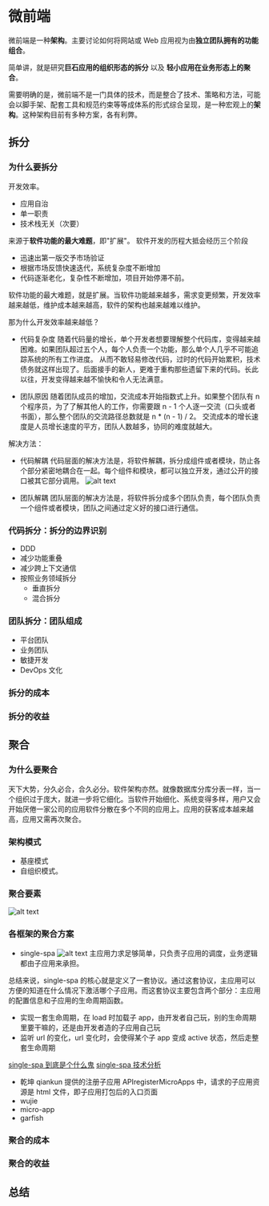 <!-- # 微前端

目标是平台聚合。

## 特点

- 应用自治
- 单一职责
- 技术栈无关

https://woai3c.github.io/introduction-to-front-end-engineering/02.html#git

- https://mp.weixin.qq.com/s/0YEcsVx0cpABnIH92iF4_A

![alt text](image.png)
![alt text](image-1.png)

![alt text](image-2.png)
![alt text](image-3.png)

## 概述

而微前端指的是一个 html 页面上，需要同时展示多个前端应用，天然就是聚合的，需要有一个主应用来管理这些子应用，负责将他们放在对应的地方。

看了 What are Micro Frontends 这篇文章，我感觉提到的微前端更像是一个端到端的技术：每个技术团队独立负责各自功能的后端和前端工作，最后组成应用；而不是现在传统的后端负责数据和逻辑、前端负责 UI 的分工。

那么，什么场景下会出现一个 HTML 页面上，会展示多个前端应用呢？微前端让我们可以根据业务本身的内在边界来分割子应用，实现解耦和独立演进。下面是一些也许可以使用微前端的应用场景

https://www.shymean.com/article/%E5%88%9D%E8%AF%86%E5%BE%AE%E5%89%8D%E7%AB%AF
https://zhuanlan.zhihu.com/p/391248835

微前端的核心在于资源加载与渲染，只要能够实现一种元素隔离的功能并且路由符合要求，子应用理论上不需要修改代码就可以嵌入另外一个页面渲染，

类 WebComponent + HTML Entry。
HTML Entry：是指设置 html 作为资源入口，通过加载远程 html，解析其 DOM 结构从而获取 js、css 等静态资源来实现微前端的渲染，这也是 qiankun 目前采用的渲染方案。

WebComponent：web 原生组件，它有两个核心组成部分：CustomElement 和 ShadowDom。CustomElement 用于创建自定义标签，ShadowDom 用于创建阴影 DOM，阴影 DOM 具有天然的样式隔离和元素隔离属性。由于 WebComponent 是原生组件，它可以在任何框架中使用，理论上是实现微前端最优的方案。但 WebComponent 有一个无法解决的问题 - ShadowDom 的兼容性非常不好，一些前端框架在 ShadowDom 环境下无法正常运行，尤其是 react 框架。

类 WebComponent：就是使用 CustomElement 结合自定义的 ShadowDom 实现 WebComponent 基本一致的功能。

MicroApp 的核心功能在 CustomElement 基础上进行构建，CustomElement 用于创建自定义标签，并提供了元素的渲染、卸载、属性修改等钩子函数，我们通过钩子函数获知微应用的渲染时机，并将自定义标签作为容器，微应用的所有元素和样式作用域都无法逃离容器边界，从而形成一个封闭的环境。



## 集成需考虑的问题

- 样式隔离
- 资源加载
- 应用通信
- 应用更新
- 应用卸载
- 应用生命周期
- 依赖共享？



## 拆分原则

在拆分时，希望不同应用之间的交互最小为原则，最大程度解耦，以方便不同应用之间的通信，否则导致应用难以测试、问题难以定 位。

按照业务划分，相同的业务拆分到同一个微应用中。

按照权限划分，根据用户的权限，不同用户使用使用的功能划分到一起。

按照后台微服务划分，有的团队，后台使用微服务架构，可考虑按照微服务划分。
 -->
<!--
# 微前端

微前端背后的想法是将网站或网络应用程序视为独立团队拥有的功能的组合。每个团队都有其关心和擅长的不同业务或任务领域。团队是跨职能的，并从数据库到用户界面端到端地开发其功能。

## 简介

> 微前端是一种由独立交付的多个前端应用组成整体的**架构风格**，将前端应用分解成一些更小、更简单的能够独立开发、测试、部署的应用，而在用户看来仍然是内聚的单个产品。

需要注意的是：

1. 微前端不是一门具体的技术，而是整合了技术、策略和方法，可能会以脚手架、配套工具和规范约束等等成体系的形式综合呈现，是一种宏观上的**架构**。这种架构目前有多种方案，各有利弊。

- 微前端本身并没有技术栈的约束（但技术栈无关不是微前端的必然要求）。

- 微前端要求各个应用能独立开发、测试、部署，但并不要求各个应用能独立运行。也就是说，微前端的粒度不一定是应用级的，也有可能是页面级，甚至组件级。

目的上是聚合，但实现上可以是分而治之。 应用自治，但业务形态高度统一，能减小获客以及使用客户使用的心智成本（高度相似的交互与 UI 风格）。

## 发展

“微前端（Micro Frontends）”这个概念由 `thoughtworks` 于 2016 年 11 月在 [TECHNOLOGY RADAR](https://www.thoughtworks.com/radar/techniques/micro-frontends) 文章中率先提出。

如果再往前追溯，“微前端”其实是受到了 2014 年正式提出的“微服务（Microservices）”概念的启发。

> 微服务是指一种软件架构风格，以专注于单一责任与功能的小型功能区块 (Small Building Blocks) 为基础，利用模块化的方式组合出复杂的大型应用程序，各功能区块使用与语言无关 (Language-Independent/Language agnostic）的 API 集相互通信。

“微前端”和“微服务”需要解决的问题是共通的，简单说起来就是：应用随着项目迭代越来越庞大，耦合度升高，以致缺乏灵活性，难以维护。
![alt text](image-4.png)

在团队协作上：

康威定律指出，设计系统的架构受制于产生这些设计的组织的沟通结构。它指出了组织架构越庞大，其系统间沟通成本越高的问题。
解决这一问题的有效手段就是，将大的系统拆分成一个个微小的，可以独立自治的子系统。一旦系统的依赖限制在了内部，功能上更加内聚，对外部的依赖变少，那么就能显著的减少跨系统之间的沟通成本了。
简单来说，康威定律的指导思想就是：既然沟通是大问题，那么就不要沟通就好了。所以，微前端(微服务架构)也关注如何解决组织和团队间协作带来的工程问题，而不是单纯的某个技术问题。

而在业务上：

选择前端微服务化的原因却刚好与“解耦”、“拆分”相反——人们更想要的结果是聚合，尤其是那些 To B 的应用。比如大家熟悉的各类云服务网站、以及大部分的中台应用。
在“聚合”这一目标上，面临的另一个重大困难来自遗留系统。在既不重写原有系统的基础之下，又可以抽出人力来开发新的业务，对于业务和技术人员来说， 是一个相当吸引力的特性。这也是微前端大受欢迎的主要原因之一。

## 历史

单体应用 -> 前后端分离 -> 微服务化 -> 微前端化。
![alt text](image-5.png)

## 价值

- 技术栈无关 主框架不限制接入应用的技术栈，子应用具备完全自主权
- 独立开发、独立部署 子应用仓库独立，前后端可独立开发，部署完成后主框架自动完成同步更新
- 独立运行时 每个子应用之间状态隔离，运行时状态不共享
  微前端架构旨在解决单体应用在一个相对长的时间跨度下，由于参与的人员、团队的增多、变迁，从一个普通应用演变成一个巨石应用(Frontend Monolith)后，随之而来的应用不可维护的问题。这类问题在企业级 Web 应用中尤其常见。

## 核心思想

## 实现要求

![alt text](image-6.png)

## 呈现方式

![alt text](image-7.png)

![alt text](image-8.png)

## 集成方式

![alt text](image-9.png)

## 体系

![alt text](image-10.png)

治理体系」简单看可以视为一个上线管理平台 + 上线发布流程。业界的管理平台大体实现这两个功能：

应用管理 - 能上线各种主应用、子应用不同版本，列出上线应用不同版本的入口地址
依赖管理 - 明确管理父子应用依赖关系，将子应用入口地址注入父应用

## 应用场景

### 业务场景

满足以下几点，你可能就不需要 微前端 ❌：

1. 你/你的团队具备系统内所有架构组件的话语权：简单来说就是，系统里的所有组件都是由一个小的团队开发的。
2. 你/你的团队有足够动力去治理、改造这个系统中的所有组件：直接改造存量系统的收益大于新老系统混杂带来的问题。
3. 系统及组织架构上，各部件之间本身就是强耦合、自洽、不可分离的。系统本身就是一个最小单元的「架构量子」，拆分的成本高于治理的成本。
   满足以下几点，你才确实可能需要 微前端 ✅：
4. 系统本身是需要集成和被集成的，一般有两种情况：

   - 旧的系统不能下，新的需求还在来。
   - 系统需要有一套支持动态插拔的机制。

5. 系统中的部件具备足够清晰的服务边界。

### 产品形态场景

微前端架构解决方案大概分为两类场景：

- 单实例：即同一时刻，只有一个子应用被展示，子应用具备一个完整的应用生命周期。通常基于 url 的变化来做子应用的切换。
- 多实例：同一时刻可展示多个子应用。通常使用 Web Components 方案来做子应用封装，子应用更像是一个业务组件而不是应用。

![alt text](image-14.png)

## 拆分方式

![alt text](image-12.png)

![alt text](image-13.png)

![alt text](image-15.png)
![alt text](image-16.png)
![alt text](image-17.png)
![alt text](image-18.png)

- 导航路由 + 资源加载框架。

生命周期’
![alt text](image-19.png)

## 利弊权衡

![alt text](image-20.png)

> 均衡存乎万物之间

## 主流方案

- iframe
  iframe 最大的特性就是提供了浏览器原生的硬隔离方案，不论是样式隔离、js 隔离这类问题统统都能被完美解决。但他的最大问题也在于他的隔离性无法被突破，导致应用间上下文无法被共享，随之带来的开发体验、产品体验的问题。

- wujie
- qiankun
- single-spa
- Module Federation
  - https://juejin.cn/post/7210746685802512443?searchId=202411041657489682EFEF26F691131504#heading-27
- Web Components
  - MicroApp
    1.﻿single-spa 是一个将多个单页面应用聚合为一个整体应用的 JavaScript 微前端框架。
    2.﻿qiankun 是一款基于 single-spa 封装的微前端框架。
    3.﻿MicroApp 京东出品，一款基于 WebComponent 的思想，轻量、高效、功能强大的微前端框架。

### MicroApp

![alt text](image-11.png)
1、使用起来成本最低，将所有的封装到一个类 WebComponent 组件中，从而实现在主应用基座中嵌入一行代码即可渲染一个微前端应用。
2、不需要像 single-spa 和 qiankun 一样要求子应用修改渲染逻辑并暴露出方法，也不需要修改 webpack 配置，是目前市面上接入微前端成本最低的方案。
3、提供了 js 沙箱、样式隔离、元素隔离、预加载、数据通信、静态资源补全等一系列完善的功能。
4、没有任何依赖，这赋予它小巧的体积和更高的扩展性。
5、为了保证各个业务之间独立开发、独立部署的能力，micro-app 做了诸多兼容，在任何技术框架中都可以正常运行。
![alt text](image-26.png)

（1）子应用集成，给子应用提供渲染容器

（2）权限管理

（3）会话管理

（4）路由、菜单管理

（5）主题管理

（6）共享依赖

（7）多语言管理（最重要的一点）等

content 里面可以任意放不同技术的子应用，我们只需要开发一个主应用（主应用也可以自由选择语言，目前支持 react、vue、vite、angular、next.js、nuxt.js），将一些分散的应用接进来，主应用还可以通过控制权限，让不同的账号看到的菜单不一样，即看到不同系统的页面，通过同一个地址访问到不同的子应用。

![alt text](image-27.png)

## 参考

- https://juejin.cn/post/7338230967390224435#heading-25

## 问题

### 关于路由

![alt text](image-21.png)
此时浏览器的地址可能是 https://app.alipay.com/subApp/123/detail，想象一下，此时我们手动刷新一下浏览器，会发生什么情况？

由于我们的子应用都是 lazy load 的，当浏览器重新刷新时，主框架的资源会被重新加载，同时异步 load 子应用的静态资源，由于此时主应用的路由系统已经激活，但子应用的资源可能还没有完全加载完毕，从而导致路由注册表里发现没有能匹配子应用 /subApp/123/detail 的规则，这时候就会导致跳 NotFound 页或者直接路由报错。

这个问题在所有 lazy load 方式加载子应用的方案中都会碰到，早些年前 angularjs 社区把这个问题统一称之为 Future State。

解决的思路也很简单，我们需要设计这样一套路由机制：

主框架配置子应用的路由为 subApp: { url: '/subApp/\*\*', entry: './subApp.js' }，则当浏览器的地址为 /subApp/abc 时，框架需要先加载 entry 资源，待 entry 资源加载完毕，确保子应用的路由系统注册进主框架之后后，再去由子应用的路由系统接管 url change 事件。同时在子应用路由切出时，主框架需要触发相应的 destroy 事件，子应用在监听到该事件时，调用自己的卸载方法卸载应用，如 React 场景下 destroy = () => ReactDOM.unmountAtNode(container)。

要实现这样一套机制，我们可以自己去劫持 url change 事件从而实现自己的路由系统，也可以基于社区已有的 ui router library，尤其是 react-router 在 v4 之后实现了 Dynamic Routing 能力，我们只需要复写一部分路由发现的逻辑即可。这里我们推荐直接选择社区比较完善的相关实践 single-spa。

### App Entry

解决了路由问题后，主框架与子应用集成的方式，也会成为一个需要重点关注的技术决策。

构建时组合 VS 运行时组合
微前端架构模式下，子应用打包的方式，基本分为两种：
![alt text](image-22.png)

两者的优缺点也很明显：

![alt text](image-23.png)
很显然，要实现真正的技术栈无关跟独立部署两个核心目标，大部分场景下我们需要使用运行时加载子应用这种方案。

### JS Entry vs HTML Entry

在确定了运行时载入的方案后，另一个需要决策的点是，我们需要子应用提供什么形式的资源作为渲染入口？

JS Entry 的方式通常是子应用将资源打成一个 entry script，比如 single-spa 的 example 中的方式。但这个方案的限制也颇多，如要求子应用的所有资源打包到一个 js bundle 里，包括 css、图片等资源。除了打出来的包可能体积庞大之外的问题之外，资源的并行加载等特性也无法利用上。

HTML Entry 则更加灵活，直接将子应用打出来 HTML 作为入口，主框架可以通过 fetch html 的方式获取子应用的静态资源，同时将 HTML document 作为子节点塞到主框架的容器中。这样不仅可以极大的减少主应用的接入成本，子应用的开发方式及打包方式基本上也不需要调整，而且可以天然的解决子应用之间样式隔离的问题(后面提到)。想象一下这样一个场景：

```html
<script src="//unpkg/antd.min.js"></script>
<body>
  <main id="root"></main>
</body>
// 子应用入口 ReactDOM.render(
<App />
, document.getElementById('root'))
```

如果是 JS Entry 方案，主框架需要在子应用加载之前构建好相应的容器节点(比如这里的 "#root" 节点)，不然子应用加载时会因为找不到 container 报错。但问题在于，主应用并不能保证子应用使用的容器节点为某一特定标记元素。而 HTML Entry 的方案则天然能解决这一问题，保留子应用完整的环境上下文，从而确保子应用有良好的开发体验。

HTML Entry 方案下，主框架注册子应用的方式则变成：

```
framework.registerApp('subApp1', { entry: '//abc.alipay.com/index.html'})
```

![alt text](image-24.png)

### 模块导入 生命周期

微前端架构下，我们需要获取到子应用暴露出的一些钩子引用，如 bootstrap、mount、unmout 等(参考 single-spa)，从而能对接入应用有一个完整的生命周期控制。而由于子应用通常又有集成部署、独立部署两种模式同时支持的需求，使得我们只能选择 umd 这种兼容性的模块格式打包我们的子应用。如何在浏览器运行时获取远程脚本中导出的模块引用也是一个需要解决的问题。

通常我们第一反应的解法，也是最简单的解法就是与子应用与主框架之间约定好一个全局变量，把导出的钩子引用挂载到这个全局变量上，然后主应用从这里面取生命周期函数。

这个方案很好用，但是最大的问题是，主应用与子应用之间存在一种强约定的打包协议。那我们是否能找出一种松耦合的解决方案呢？

很简单，我们只需要走 umd 包格式中的 global export 方式获取子应用的导出即可，大体的思路是通过给 window 变量打标记，记住每次最后添加的全局变量，这个变量一般就是应用 export 后挂载到 global 上的变量。实现方式可以参考 systemjs global import，这里不再赘述。

### 应用隔离

微前端架构方案中有两个非常关键的问题，有没有解决这两个问题将直接标志你的方案是否真的生产可用。比较遗憾的是此前社区在这个问题上的处理都会不约而同选择”绕道“的方式，比如通过主子应用之间的一些默认约定去规避冲突。而今天我们会尝试从纯技术角度，更智能的解决应用之间可能冲突的问题。

样式隔离
由于微前端场景下，不同技术栈的子应用会被集成到同一个运行时中，所以我们必须在框架层确保各个子应用之间不会出现样式互相干扰的问题。

Shadow DOM？
针对 "Isolated Styles" 这个问题，如果不考虑浏览器兼容性，通常第一个浮现到我们脑海里的方案会是 Web Components。基于 Web Components 的 Shadow DOM 能力，我们可以将每个子应用包裹到一个 Shadow DOM 中，保证其运行时的样式的绝对隔离。

但 Shadow DOM 方案在工程实践中会碰到一个常见问题，比如我们这样去构建了一个在 Shadow DOM 里渲染的子应用：

```js
const shadow = document.querySelector('#hostElement').attachShadow({ mode: 'open' })
shadow.innerHTML =
  '<sub-app>Here is some new text</sub-app><link rel="stylesheet" href="//unpkg.com/antd/antd.min.css">'
```

由于子应用的样式作用域仅在 shadow 元素下，那么一旦子应用中出现运行时越界跑到外面构建 DOM 的场景，必定会导致构建出来的 DOM 无法应用子应用的样式的情况。

比如 sub-app 里调用了 antd modal 组件，由于 modal 是动态挂载到 document.body 的，而由于 Shadow DOM 的特性 antd 的样式只会在 shadow 这个作用域下生效，结果就是弹出框无法应用到 antd 的样式。解决的办法是把 antd 样式上浮一层，丢到主文档里，但这么做意味着子应用的样式直接泄露到主文档了。gg...

CSS Module? BEM?
社区通常的实践是通过约定 css 前缀的方式来避免样式冲突，即各个子应用使用特定的前缀来命名 class，或者直接基于 css module 方案写样式。对于一个全新的项目，这样当然是可行，但是通常微前端架构更多的目标是解决存量/遗产 应用的接入问题。很显然遗产应用通常是很难有动力做大幅改造的。

最主要的是，约定的方式有一个无法解决的问题，假如子应用中使用了三方的组件库，三方库在写入了大量的全局样式的同时又不支持定制化前缀？比如 a 应用引入了 antd 2.x，而 b 应用引入了 antd 3.x，两个版本的 antd 都写入了全局的 .menu class，但又彼此不兼容怎么办？

Dynamic Stylesheet !
解决方案其实很简单，我们只需要在应用切出/卸载后，同时卸载掉其样式表即可，原理是浏览器会对所有的样式表的插入、移除做整个 CSSOM 的重构，从而达到 插入、卸载 样式的目的。这样即能保证，在一个时间点里，只有一个应用的样式表是生效的。

上文提到的 HTML Entry 方案则天生具备样式隔离的特性，因为应用卸载后会直接移除去 HTML 结构，从而自动移除了其样式表。

比如 HTML Entry 模式下，子应用加载完成的后的 DOM 结构可能长这样：

```html
<html>
  <body>
    <main id="subApp">
      // 子应用完整的 html 结构
      <link rel="stylesheet" href="//alipay.com/subapp.css" />
      <div id="root">....</div>
    </main>
  </body>
</html>
```

当子应用被替换或卸载时，subApp 节点的 innerHTML 也会被复写，//alipay.com/subapp.css 也就自然被移除样式也随之卸载了。

### JS 隔离

解决了样式隔离的问题后，有一个更关键的问题我们还没有解决：如何确保各个子应用之间的全局变量不会互相干扰，从而保证每个子应用之间的软隔离？

这个问题比样式隔离的问题更棘手，社区的普遍玩法是给一些全局副作用加各种前缀从而避免冲突。但其实我们都明白，这种通过团队间的”口头“约定的方式往往低效且易碎，所有依赖人为约束的方案都很难避免由于人的疏忽导致的线上 bug。那么我们是否有可能打造出一个好用的且完全无约束的 JS 隔离方案呢？

针对 JS 隔离的问题，我们独创了一个运行时的 JS 沙箱。简单画了个架构图：
![alt text](image-25.png)

即在应用的 bootstrap 及 mount 两个生命周期开始之前分别给全局状态打下快照，然后当应用切出/卸载时，将状态回滚至 bootstrap 开始之前的阶段，确保应用对全局状态的污染全部清零。而当应用二次进入时则再恢复至 mount 前的状态的，从而确保应用在 remount 时拥有跟第一次 mount 时一致的全局上下文。

当然沙箱里做的事情还远不止这些，其他的还包括一些对全局事件监听的劫持等，以确保应用在切出之后，对全局事件的监听能得到完整的卸载，同时也会在 remount 时重新监听这些全局事件，从而模拟出与应用独立运行时一致的沙箱环境。

## 参考

- 乾坤介绍：https://zhuanlan.zhihu.com/p/78362028
- [qiankun 落地](https://juejin.cn/post/7114589692560932878?searchId=202411041657489682EFEF26F691131504)
- [qiankun 微应用之间、主微应用之间相互跳转方式总结与实践](https://blog.csdn.net/qq_41885295/article/details/126086661)
- 从零到一实现企业级微前端框架，保姆级教学： https://juejin.cn/post/7004661323124441102
- [软件工程的最大难题](https://www.ruanyifeng.com/blog/2021/05/scaling-problem.html)
- [乾坤踩坑](https://juejin.cn/post/7252342216843296828?searchId=202411041657489682EFEF26F691131504)
- [微前端五大门派大 Battle](https://juejin.cn/post/7338230967390224435?searchId=202411041657489682EFEF26F691131504#heading-2)
- [Vite 模块联邦](https://juejin.cn/post/7288154646991749139)
- [微前端在美团外卖的实践](https://tech.meituan.com/2020/02/27/meituan-waimai-micro-frontends-practice.html)
- https://github.com/d2forum/14th/blob/master/PPT/%E5%BE%AE%E5%89%8D%E7%AB%AF%E6%9E%B6%E6%9E%84%E4%BD%93%E7%B3%BB--%E5%85%8B%E5%86%9B.pdf
- https://docs.aws.amazon.com/zh_cn/prescriptive-guidance/latest/micro-frontends-aws/micro-frontends-aws.pdf
- [微前端架构设计](https://www.garfishjs.org/blog/architecture.html)
- https://micro-frontends.org/
 -->
<!--
# 微前端


微前端是一种架构，主要讨论如何将网站或网络应用程序视为独立团队拥有的功能的**组合**，即巨石应用的拆分以及零散应用在业务形态上的聚合。 需要明确的是，微前端不局限于某项具体的技术栈，更涉及到团队组织、流程、文化等方方面面。

微前端的理念是将网站或 Web 应用视为由独立团队拥有的功能组合。每个团队都有自己关注和擅长的特定业务或任务领域。团队具有跨职能性，从数据库到用户界面，端到端地开发其功能。


## 是什么

微前端（Micro Frontends）的概念是由[ThoughtWorks 在 2016 年提出](https://www.thoughtworks.com/radar/techniques/micro-frontends)的，它借鉴了微服务的架构理念。

**微服务**是一种后端架构设计，将应用程序拆分成一组小型、独立的服务，每个服务都专注于特定的业务功能，同时可以独立部署、运行。

比如一个常见的商城系统中，查询商品、推荐列表、订单结算、物流管理等功能，往往由不同的服务承担，每个服务可能由不同的技术团队支撑，对应的技术选型、数据存储也可能有不少差别。

微服务可以将不同的业务功能解耦，组合成最终的商城。对于每个微服务而言，他们可以各自维护和迭代，有助于管理复杂性，提供整个系统的灵活性和可维护性。

微前端在很大程度上借鉴了微服务的设计理念，其核心在于将一个庞大的前端应用拆分成多个独立灵活的小型应用，每个应用都可以独立开发、独立运行、独立部署，再将这些小型应用融合为一个完整的应用。

### 业务概念

天下大势，分久必合，合久必分。软件架构亦然。就像数据库分库分表一样，当一个组织过于庞大，就进一步将它细化。当软件开始细化、系统变得多样，用户又会开始厌倦一家公司的应用软件分散在多个不同的应用上。应用的获客成本越来越高，应用又需再次聚合。

微前端在业务层需要强调的是，应用的单一职责，应用自治，以及技术层面的技术栈无关。

### 微前端背后的核心思想

- 不拘泥于技术
  - 每个团队都应该能够选择和升级自己的堆栈，而无需与其他团队协调。自定义元素是隐藏实施细节的好方法，同时为其他人提供中立的界面。
- 隔离团队代码
  - 不要共享运行时，即使所有团队都使用相同的框架。构建独立的应用程序。不要依赖共享状态或全局变量。
- 建立团队前缀
  - 在尚无法隔离的地方就命名约定达成一致。命名空间 CSS、事件、本地存储和 Cookie 可避免冲突并明确所有权。
- 优先使用原生浏览器功能而非自定义 API
  - 使用浏览器事件进行通信，而不是构建全局 PubSub 系统。如果您确实需要构建跨团队 API，请尝试使其尽可能简单。
- 构建弹性网站
  - 即使 JavaScript 失败或尚未执行，您的功能也应该有用。使用通用渲染和渐进式增强来提高感知性能。


## 软件架构演进

![alt text](image-29.png)

微服务在逻辑上是隔离的（甚至在物理上也是隔离的，部署在不同的服务器上），每个微服务可以独立存在。

与微服务不同，微前端在逻辑上是聚合的，在同一个 HTML 下，同时展示一个或多个子应用。

形态为：

- 多子应用并行渲染
- 单子应用渲染


## 应用场景

### 巨石项目拆分

### 历史项目合并

## 成本与收益

### 成本

### 收益

## 架构组织

### 敏捷开发

### 团队组成和规模

### DevOps 文化

### 跨多个团队协调微前端开发

### 平台团队？

## 架构设计

### 决策

#### 微前端的识别和边界的定义

#### 使用微前端撰写页面和视图

#### 跨微前端的路由、状态管理和通信

#### 管理跨领域问题的依赖关系

## 技术要点

![alt text](image-30.png)

### JS 沙盒

### 样式隔离

### 应用通信

### 静态资源构建和加载

### 应用生命周期管理

### 路由托管

## 坊间主流实现方案

### single-spa

### 乾坤

### MicroApp

### wujie

### garfish

## 总结

- https://micro-frontends.org/




```markdown
| 类型         | 定义                                                                    | 优点                                                       | 缺点                                               | 适用场景                                |
| ------------ | ----------------------------------------------------------------------- | ---------------------------------------------------------- | -------------------------------------------------- | --------------------------------------- |
| 端到端开发   | 从数据库到用户界面，由一个团队独立完成整个功能的开发。                  | - 独立性强，减少团队间依赖<br>- 提高交付效率<br>- 灵活性高 | - 团队需要掌握全技术栈<br>- 对开发者技能要求较高   | 微前端架构、微服务架构                  |
| 前后端分离   | 前端专注 UI 和交互开发，后端专注业务逻辑和数据处理，二者通过 API 通信。 | - 职责明确，团队可专注领域<br>- 技术栈可独立选择           | - 高度依赖 API 定义<br>- 需要频繁沟通              | 传统中大型项目、多团队协作项目          |
| 分层架构开发 | 按功能划分为表现层、逻辑层、数据层，每层专注于某一逻辑。                | - 模块化强，易于维护和复用<br>- 符合标准化开发流程         | - 层级设计复杂时降低开发效率<br>- 增加团队协调成本 | 企业级应用、复杂系统                    |
| 模块化开发   | 系统划分为独立模块，每个模块可单独开发、测试和部署。                    | - 可并行开发，提高效率<br>- 易于维护，修改范围小           | - 模块间协调复杂<br>- 增加部署和管理的复杂性       | 微前端、微服务、大型前端项目            |
| 流水线式开发 | 按阶段（如设计、开发、测试、部署）划分流程，每阶段由专门团队负责。      | - 开发流程标准化<br>- 阶段成果可控                         | - 阶段依赖强，灵活性低<br>- 不适应快速变化的需求   | 大型项目、严格流程管理项目              |
| 联合开发     | 多团队或公司按领域或模块分工合作，共同开发一个项目。                    | - 快速整合多领域专业知识<br>- 分工明确，减少冲突           | - 协作成本高<br>- 需要有效的管理工具和流程         | 跨团队、跨公司协作项目                  |
| 组件化开发   | 开发独立的可复用组件，通过组合组件构建应用。                            | - 提高复用率<br>- 易于维护和扩展                           | - 组件管理需额外成本<br>- 依赖关系可能带来复杂性   | 使用现代前端框架（如 React、Vue）的项目 |
| 全栈开发     | 一个开发者或团队同时负责前端、后端和数据库等开发任务。                  | - 开发效率高<br>- 沟通成本低                               | - 开发者技能要求高<br>- 难以扩展到复杂项目         | 小型团队、初创公司、资源有限的项目      |
``` -->

# 微前端

微前端是一种**架构**。主要讨论如何将网站或 Web 应用视为由**独立团队拥有的功能组合**。

简单讲，就是研究**巨石应用的组织形态的拆分** 以及 **轻小应用在业务形态上的聚合**。

需要明确的是，微前端不是一门具体的技术，而是整合了技术、策略和方法，可能会以脚手架、配套工具和规范约束等等成体系的形式综合呈现，是一种宏观上的**架构**。这种架构目前有多种方案，各有利弊。

## 拆分

### 为什么要拆分

开发效率。

- 应用自治
- 单一职责
- 技术栈无关（次要）

来源于**软件功能的最大难题**，即"扩展"。
软件开发的历程大抵会经历三个阶段

- 迅速出第一版交予市场验证
- 根据市场反馈快速迭代，系统复杂度不断增加
- 代码逐渐老化，复杂性不断增加，项目开始停滞不前。

软件功能的最大难题，就是扩展。当软件功能越来越多，需求变更频繁，开发效率越来越低，维护成本越来越高，软件的架构也越来越难以维护。

那为什么开发效率越来越低？

- 代码复杂度
  随着代码量的增长，单个开发者想要理解整个代码库，变得越来越困难。如果团队超过五个人，每个人负责一个功能，那么单个人几乎不可能追踪系统的所有工作进度。
  从而不敢轻易修改代码，过时的代码开始累积，技术债务就这样出现了。后面接手的新人，更难于重构那些遗留下来的代码。长此以往，开发变得越来越不愉快和令人无法满意。

- 团队原因
  随着团队成员的增加，交流成本开始指数式上升。如果整个团队有 n 个程序员，为了了解其他人的工作，你需要跟 n - 1 个人逐一交流（口头或者书面），那么整个团队的交流路径总数就是 n \* (n - 1) / 2。 交流成本的增长速度是人员增长速度的平方，团队人数越多，协同的难度就越大。

解决方法：

- 代码解耦
  代码层面的解决方法是，将软件解耦，拆分成组件或者模块，防止各个部分紧密地耦合在一起。每个组件和模块，都可以独立开发，通过公开的接口被其它部分调用。
  ![alt text](image-31.png)

- 团队解耦
  团队层面的解决方法是，将软件拆分成多个团队负责，每个团队负责一个组件或者模块，团队之间通过定义好的接口进行通信。

### 代码拆分：拆分的边界识别

- DDD
- 减少功能重叠
- 减少跨上下文通信
- 按照业务领域拆分
  - 垂直拆分
  - 混合拆分

### 团队拆分：团队组成

- 平台团队
- 业务团队
- 敏捷开发
- DevOps 文化

### 拆分的成本

### 拆分的收益

## 聚合

### 为什么要聚合

天下大势，分久必合，合久必分。软件架构亦然。就像数据库分库分表一样，当一个组织过于庞大，就进一步将它细化。当软件开始细化、系统变得多样，用户又会开始厌倦一家公司的应用软件分散在多个不同的应用上。应用的获客成本越来越高，应用又需再次聚合。

### 架构模式

- 基座模式
- 自组织模式。

### 聚合要素

![alt text](image-32.png)

### 各框架的聚合方案

- single-spa
  ![alt text](image-33.png)
  主应用力求足够简单，只负责子应用的调度，业务逻辑都由子应用来承担。

总结来说，single-spa 的核心就是定义了一套协议。通过这套协议，主应用可以方便的知道在什么情况下激活哪个子应用。而这套协议主要包含两个部分：主应用的配置信息和子应用的生命周期函数。

- 实现一套生命周期，在 load 时加载子 app，由开发者自己玩，别的生命周期里要干嘛的，还是由开发者造的子应用自己玩
- 监听 url 的变化，url 变化时，会使得某个子 app 变成 active 状态，然后走整套生命周期

[single-spa 到底是个什么鬼](https://juejin.cn/post/6970582020158144526)
[single-spa 技术分析](https://everfind.github.io/solutions/micro-frontend/single-spa.html#%E6%A0%B8%E5%BF%83%E8%83%BD%E5%8A%9B)

- 乾坤
  qiankun 提供的注册子应用 APIregisterMicroApps 中，请求的子应用资源是 html 文件，即子应用打包后的入口页面
- wujie
- micro-app
- garfish

### 聚合的成本

### 聚合的收益

## 总结
